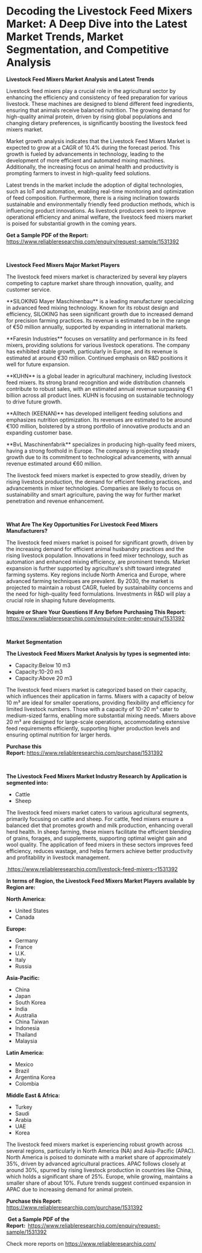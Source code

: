 <p><h1>Decoding the Livestock Feed Mixers Market: A Deep Dive into the Latest Market Trends, Market Segmentation, and Competitive Analysis</h1></p><p><strong>Livestock Feed Mixers Market Analysis and Latest Trends</strong></p>
<p><p>Livestock feed mixers play a crucial role in the agricultural sector by enhancing the efficiency and consistency of feed preparation for various livestock. These machines are designed to blend different feed ingredients, ensuring that animals receive balanced nutrition. The growing demand for high-quality animal protein, driven by rising global populations and changing dietary preferences, is significantly boosting the livestock feed mixers market.</p><p>Market growth analysis indicates that the Livestock Feed Mixers Market is expected to grow at a CAGR of 10.4% during the forecast period. This growth is fueled by advancements in technology, leading to the development of more efficient and automated mixing machines. Additionally, the increasing focus on animal health and productivity is prompting farmers to invest in high-quality feed solutions. </p><p>Latest trends in the market include the adoption of digital technologies, such as IoT and automation, enabling real-time monitoring and optimization of feed composition. Furthermore, there is a rising inclination towards sustainable and environmentally friendly feed production methods, which is influencing product innovations. As livestock producers seek to improve operational efficiency and animal welfare, the livestock feed mixers market is poised for substantial growth in the coming years.</p></p>
<p><strong>Get a Sample PDF of the Report:&nbsp;</strong> <a href="https://www.reliableresearchiq.com/enquiry/request-sample/1531392?utm_campaign=2209&utm_medium=2&utm_source=Github&utm_content=ia&utm_term=18022025&utm_id=livestock-feed-mixers">https://www.reliableresearchiq.com/enquiry/request-sample/1531392</a></p>
<p>&nbsp;</p>
<p><strong>Livestock Feed Mixers Major Market Players</strong></p>
<p><p>The livestock feed mixers market is characterized by several key players competing to capture market share through innovation, quality, and customer service. </p><p>**SILOKING Mayer Maschinenbau** is a leading manufacturer specializing in advanced feed mixing technology. Known for its robust design and efficiency, SILOKING has seen significant growth due to increased demand for precision farming practices. Its revenue is estimated to be in the range of €50 million annually, supported by expanding in international markets.</p><p>**Faresin Industries** focuses on versatility and performance in its feed mixers, providing solutions for various livestock operations. The company has exhibited stable growth, particularly in Europe, and its revenue is estimated at around €30 million. Continued emphasis on R&D positions it well for future expansion.</p><p>**KUHN** is a global leader in agricultural machinery, including livestock feed mixers. Its strong brand recognition and wide distribution channels contribute to robust sales, with an estimated annual revenue surpassing €1 billion across all product lines. KUHN is focusing on sustainable technology to drive future growth.</p><p>**Alltech (KEENAN)** has developed intelligent feeding solutions and emphasizes nutrition optimization. Its revenues are estimated to be around €100 million, bolstered by a strong portfolio of innovative products and an expanding customer base.</p><p>**BvL Maschinenfabrik** specializes in producing high-quality feed mixers, having a strong foothold in Europe. The company is projecting steady growth due to its commitment to technological advancements, with annual revenue estimated around €60 million.</p><p>The livestock feed mixers market is expected to grow steadily, driven by rising livestock production, the demand for efficient feeding practices, and advancements in mixer technologies. Companies are likely to focus on sustainability and smart agriculture, paving the way for further market penetration and revenue enhancement.</p></p>
<p>&nbsp;</p>
<p><strong>What Are The Key Opportunities For Livestock Feed Mixers Manufacturers?</strong></p>
<p><p>The livestock feed mixers market is poised for significant growth, driven by the increasing demand for efficient animal husbandry practices and the rising livestock population. Innovations in feed mixer technology, such as automation and enhanced mixing efficiency, are prominent trends. Market expansion is further supported by agriculture's shift toward integrated farming systems. Key regions include North America and Europe, where advanced farming techniques are prevalent. By 2030, the market is projected to maintain a robust CAGR, fueled by sustainability concerns and the need for high-quality feed formulations. Investments in R&D will play a crucial role in shaping future developments.</p></p>
<p><strong>Inquire or Share Your Questions If Any Before Purchasing This Report:</strong> <a href="https://www.reliableresearchiq.com/enquiry/pre-order-enquiry/1531392?utm_campaign=2209&utm_medium=2&utm_source=Github&utm_content=ia&utm_term=18022025&utm_id=livestock-feed-mixers">https://www.reliableresearchiq.com/enquiry/pre-order-enquiry/1531392</a></p>
<p>&nbsp;</p>
<p><strong>Market Segmentation</strong></p>
<p><strong>The Livestock Feed Mixers Market Analysis by types is segmented into:</strong></p>
<p><ul><li>Capacity:Below 10 m3</li><li>Capacity:10-20 m3</li><li>Capacity:Above 20 m3</li></ul></p>
<p><p>The livestock feed mixers market is categorized based on their capacity, which influences their application in farms. Mixers with a capacity of below 10 m³ are ideal for smaller operations, providing flexibility and efficiency for limited livestock numbers. Those with a capacity of 10-20 m³ cater to medium-sized farms, enabling more substantial mixing needs. Mixers above 20 m³ are designed for large-scale operations, accommodating extensive feed requirements efficiently, supporting higher production levels and ensuring optimal nutrition for larger herds.</p></p>
<p><strong>Purchase this Report:&nbsp;</strong><a href="https://www.reliableresearchiq.com/purchase/1531392?utm_campaign=2209&utm_medium=2&utm_source=Github&utm_content=ia&utm_term=18022025&utm_id=livestock-feed-mixers">https://www.reliableresearchiq.com/purchase/1531392</a></p>
<p>&nbsp;</p>
<p><strong>The Livestock Feed Mixers Market Industry Research by Application is segmented into:</strong></p>
<p><ul><li>Cattle</li><li>Sheep</li></ul></p>
<p><p>The livestock feed mixers market caters to various agricultural segments, primarily focusing on cattle and sheep. For cattle, feed mixers ensure a balanced diet that promotes growth and milk production, enhancing overall herd health. In sheep farming, these mixers facilitate the efficient blending of grains, forages, and supplements, supporting optimal weight gain and wool quality. The application of feed mixers in these sectors improves feed efficiency, reduces wastage, and helps farmers achieve better productivity and profitability in livestock management.</p></p>
<p><a href="https://www.reliableresearchiq.com/livestock-feed-mixers-r1531392?utm_campaign=2209&utm_medium=2&utm_source=Github&utm_content=ia&utm_term=18022025&utm_id=livestock-feed-mixers">&nbsp;https://www.reliableresearchiq.com/livestock-feed-mixers-r1531392</a></p>
<p><strong>In terms of Region, the Livestock Feed Mixers Market Players available by Region are:</strong></p>
<p>
    <p> <strong> North America: </strong>
        <ul>
            <li>United States</li>
            <li>Canada</li>
        </ul>
        </p> 
    <p> <strong> Europe: </strong>
        <ul>
            <li>Germany</li>
            <li>France</li>
            <li>U.K.</li>
            <li>Italy</li>
            <li>Russia</li>
        </ul>
        </p> 
    <p> <strong> Asia-Pacific: </strong>
        <ul>
            <li>China</li>
            <li>Japan</li>
            <li>South Korea</li>
            <li>India</li>
            <li>Australia</li>
            <li>China Taiwan</li>
            <li>Indonesia</li>
            <li>Thailand</li>
            <li>Malaysia</li>
        </ul>
        </p> 
    <p> <strong> Latin America: </strong>
        <ul>
            <li>Mexico</li>
            <li>Brazil</li>
            <li>Argentina Korea</li>
            <li>Colombia</li>
        </ul>
        </p> 
    <p> <strong> Middle East & Africa: </strong>
        <ul>
            <li>Turkey</li>
            <li>Saudi</li>
            <li>Arabia</li>
            <li>UAE</li>
            <li>Korea</li>
        </ul>
    </p>
    </p>
<p><p>The livestock feed mixers market is experiencing robust growth across several regions, particularly in North America (NA) and Asia-Pacific (APAC). North America is poised to dominate with a market share of approximately 35%, driven by advanced agricultural practices. APAC follows closely at around 30%, spurred by rising livestock production in countries like China, which holds a significant share of 25%. Europe, while growing, maintains a smaller share of about 10%. Future trends suggest continued expansion in APAC due to increasing demand for animal protein.</p></p>
<p><strong>Purchase this Report: </strong><a href="https://www.reliableresearchiq.com/purchase/1531392?utm_campaign=2209&utm_medium=2&utm_source=Github&utm_content=ia&utm_term=18022025&utm_id=livestock-feed-mixers">https://www.reliableresearchiq.com/purchase/1531392</a></p>
<p>&nbsp;<strong>Get a Sample PDF of the Report:&nbsp;&nbsp;</strong><a href="https://www.reliableresearchiq.com/enquiry/request-sample/1531392?utm_campaign=2209&utm_medium=2&utm_source=Github&utm_content=ia&utm_term=18022025&utm_id=livestock-feed-mixers">https://www.reliableresearchiq.com/enquiry/request-sample/1531392</a></p>
<p><strong></strong></p>
<p>Check more reports on <a href="https://www.reliableresearchiq.com/?utm_campaign=2209&utm_medium=2&utm_source=Github&utm_content=ia&utm_term=18022025&utm_id=livestock-feed-mixers">https://www.reliableresearchiq.com/</a></p>